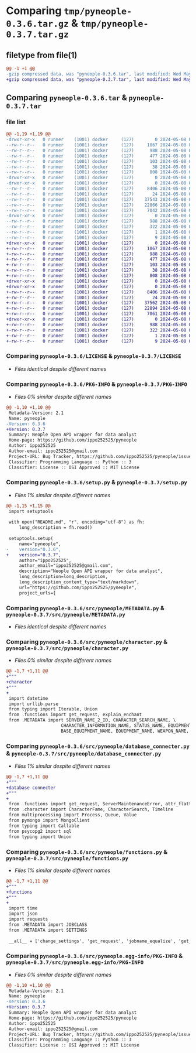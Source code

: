 # Comparing `tmp/pyneople-0.3.6.tar.gz` & `tmp/pyneople-0.3.7.tar.gz`

## filetype from file(1)

```diff
@@ -1 +1 @@
-gzip compressed data, was "pyneople-0.3.6.tar", last modified: Wed May  8 08:56:52 2024, max compression
+gzip compressed data, was "pyneople-0.3.7.tar", last modified: Wed May  8 09:05:34 2024, max compression
```

## Comparing `pyneople-0.3.6.tar` & `pyneople-0.3.7.tar`

### file list

```diff
@@ -1,19 +1,19 @@
-drwxr-xr-x   0 runner    (1001) docker     (127)        0 2024-05-08 08:56:52.590759 pyneople-0.3.6/
--rw-r--r--   0 runner    (1001) docker     (127)     1067 2024-05-08 08:56:41.000000 pyneople-0.3.6/LICENSE
--rw-r--r--   0 runner    (1001) docker     (127)      988 2024-05-08 08:56:52.590759 pyneople-0.3.6/PKG-INFO
--rw-r--r--   0 runner    (1001) docker     (127)      477 2024-05-08 08:56:41.000000 pyneople-0.3.6/README.md
--rw-r--r--   0 runner    (1001) docker     (127)      103 2024-05-08 08:56:41.000000 pyneople-0.3.6/pyproject.toml
--rw-r--r--   0 runner    (1001) docker     (127)       38 2024-05-08 08:56:52.590759 pyneople-0.3.6/setup.cfg
--rw-r--r--   0 runner    (1001) docker     (127)      808 2024-05-08 08:56:41.000000 pyneople-0.3.6/setup.py
-drwxr-xr-x   0 runner    (1001) docker     (127)        0 2024-05-08 08:56:52.586759 pyneople-0.3.6/src/
-drwxr-xr-x   0 runner    (1001) docker     (127)        0 2024-05-08 08:56:52.586759 pyneople-0.3.6/src/pyneople/
--rw-r--r--   0 runner    (1001) docker     (127)     8406 2024-05-08 08:56:41.000000 pyneople-0.3.6/src/pyneople/METADATA.py
--rw-r--r--   0 runner    (1001) docker     (127)       24 2024-05-08 08:56:41.000000 pyneople-0.3.6/src/pyneople/__init__.py
--rw-r--r--   0 runner    (1001) docker     (127)    37543 2024-05-08 08:56:41.000000 pyneople-0.3.6/src/pyneople/character.py
--rw-r--r--   0 runner    (1001) docker     (127)    22866 2024-05-08 08:56:41.000000 pyneople-0.3.6/src/pyneople/database_connecter.py
--rw-r--r--   0 runner    (1001) docker     (127)     7042 2024-05-08 08:56:41.000000 pyneople-0.3.6/src/pyneople/functions.py
-drwxr-xr-x   0 runner    (1001) docker     (127)        0 2024-05-08 08:56:52.590759 pyneople-0.3.6/src/pyneople.egg-info/
--rw-r--r--   0 runner    (1001) docker     (127)      988 2024-05-08 08:56:52.000000 pyneople-0.3.6/src/pyneople.egg-info/PKG-INFO
--rw-r--r--   0 runner    (1001) docker     (127)      322 2024-05-08 08:56:52.000000 pyneople-0.3.6/src/pyneople.egg-info/SOURCES.txt
--rw-r--r--   0 runner    (1001) docker     (127)        1 2024-05-08 08:56:52.000000 pyneople-0.3.6/src/pyneople.egg-info/dependency_links.txt
--rw-r--r--   0 runner    (1001) docker     (127)        9 2024-05-08 08:56:52.000000 pyneople-0.3.6/src/pyneople.egg-info/top_level.txt
+drwxr-xr-x   0 runner    (1001) docker     (127)        0 2024-05-08 09:05:34.359842 pyneople-0.3.7/
+-rw-r--r--   0 runner    (1001) docker     (127)     1067 2024-05-08 09:05:19.000000 pyneople-0.3.7/LICENSE
+-rw-r--r--   0 runner    (1001) docker     (127)      988 2024-05-08 09:05:34.359842 pyneople-0.3.7/PKG-INFO
+-rw-r--r--   0 runner    (1001) docker     (127)      477 2024-05-08 09:05:19.000000 pyneople-0.3.7/README.md
+-rw-r--r--   0 runner    (1001) docker     (127)      103 2024-05-08 09:05:19.000000 pyneople-0.3.7/pyproject.toml
+-rw-r--r--   0 runner    (1001) docker     (127)       38 2024-05-08 09:05:34.359842 pyneople-0.3.7/setup.cfg
+-rw-r--r--   0 runner    (1001) docker     (127)      808 2024-05-08 09:05:19.000000 pyneople-0.3.7/setup.py
+drwxr-xr-x   0 runner    (1001) docker     (127)        0 2024-05-08 09:05:34.355842 pyneople-0.3.7/src/
+drwxr-xr-x   0 runner    (1001) docker     (127)        0 2024-05-08 09:05:34.359842 pyneople-0.3.7/src/pyneople/
+-rw-r--r--   0 runner    (1001) docker     (127)     8406 2024-05-08 09:05:19.000000 pyneople-0.3.7/src/pyneople/METADATA.py
+-rw-r--r--   0 runner    (1001) docker     (127)       24 2024-05-08 09:05:19.000000 pyneople-0.3.7/src/pyneople/__init__.py
+-rw-r--r--   0 runner    (1001) docker     (127)    37562 2024-05-08 09:05:19.000000 pyneople-0.3.7/src/pyneople/character.py
+-rw-r--r--   0 runner    (1001) docker     (127)    22894 2024-05-08 09:05:19.000000 pyneople-0.3.7/src/pyneople/database_connecter.py
+-rw-r--r--   0 runner    (1001) docker     (127)     7061 2024-05-08 09:05:19.000000 pyneople-0.3.7/src/pyneople/functions.py
+drwxr-xr-x   0 runner    (1001) docker     (127)        0 2024-05-08 09:05:34.359842 pyneople-0.3.7/src/pyneople.egg-info/
+-rw-r--r--   0 runner    (1001) docker     (127)      988 2024-05-08 09:05:34.000000 pyneople-0.3.7/src/pyneople.egg-info/PKG-INFO
+-rw-r--r--   0 runner    (1001) docker     (127)      322 2024-05-08 09:05:34.000000 pyneople-0.3.7/src/pyneople.egg-info/SOURCES.txt
+-rw-r--r--   0 runner    (1001) docker     (127)        1 2024-05-08 09:05:34.000000 pyneople-0.3.7/src/pyneople.egg-info/dependency_links.txt
+-rw-r--r--   0 runner    (1001) docker     (127)        9 2024-05-08 09:05:34.000000 pyneople-0.3.7/src/pyneople.egg-info/top_level.txt
```

### Comparing `pyneople-0.3.6/LICENSE` & `pyneople-0.3.7/LICENSE`

 * *Files identical despite different names*

### Comparing `pyneople-0.3.6/PKG-INFO` & `pyneople-0.3.7/PKG-INFO`

 * *Files 0% similar despite different names*

```diff
@@ -1,10 +1,10 @@
 Metadata-Version: 2.1
 Name: pyneople
-Version: 0.3.6
+Version: 0.3.7
 Summary: Neople Open API wrapper for data analyst
 Home-page: https://github.com/ippo252525/pyneople
 Author: ippo252525
 Author-email: ippo252525@gmail.com
 Project-URL: Bug Tracker, https://github.com/ippo252525/pyneople/issues
 Classifier: Programming Language :: Python :: 3
 Classifier: License :: OSI Approved :: MIT License
```

### Comparing `pyneople-0.3.6/setup.py` & `pyneople-0.3.7/setup.py`

 * *Files 1% similar despite different names*

```diff
@@ -1,15 +1,15 @@
 import setuptools
 
 with open("README.md", "r", encoding="utf-8") as fh:
     long_description = fh.read()
 
 setuptools.setup(
     name="pyneople",
-    version="0.3.6",
+    version="0.3.7",
     author="ippo252525",
     author_email="ippo252525@gmail.com",
     description="Neople Open API wrapper for data analyst",
     long_description=long_description,
     long_description_content_type="text/markdown",
     url="https://github.com/ippo252525/pyneople",
     project_urls={
```

### Comparing `pyneople-0.3.6/src/pyneople/METADATA.py` & `pyneople-0.3.7/src/pyneople/METADATA.py`

 * *Files identical despite different names*

### Comparing `pyneople-0.3.6/src/pyneople/character.py` & `pyneople-0.3.7/src/pyneople/character.py`

 * *Files 0% similar despite different names*

```diff
@@ -1,7 +1,11 @@
+"""
+character
+"""
+
 import datetime
 import urllib.parse
 from typing import Iterable, Union
 from .functions import get_request, explain_enchant
 from .METADATA import SERVER_NAME_2_ID, CHARACTER_SEARCH_NAME, \
                     CHARACTER_INFORMATION_NAME, STATUS_NAME, EQUIPMENT_LIST, AVATAR_LIST, PLATINUM_AVATAR_LIST, \
                     BASE_EQUIPMENT_NAME, EQUIPMENT_NAME, WEAPON_NAME, AVATAR_NAME, PLATINUM_AVATAR_NAME, GROWINFO_NAME
```

### Comparing `pyneople-0.3.6/src/pyneople/database_connecter.py` & `pyneople-0.3.7/src/pyneople/database_connecter.py`

 * *Files 1% similar despite different names*

```diff
@@ -1,7 +1,11 @@
+"""
+database connecter
+"""
+
 from .functions import get_request, ServerMaintenanceError, attr_flatten
 from .character import CharacterFame, CharacterSearch, Timeline
 from multiprocessing import Process, Queue, Value
 from pymongo import MongoClient
 from typing import Callable
 from psycopg2 import sql
 from typing import Union
```

### Comparing `pyneople-0.3.6/src/pyneople/functions.py` & `pyneople-0.3.7/src/pyneople/functions.py`

 * *Files 1% similar despite different names*

```diff
@@ -1,7 +1,11 @@
+"""
+functions
+"""
+
 import time
 import json
 import requests
 from .METADATA import JOBCLASS
 from .METADATA import SETTINGS
 
 __all__ = ['change_settings', 'get_request', 'jobname_equalize', 'get_job_info', 'system_maintenance', 'NeopleOpenAPIError', 'ServerMaintenanceError', 'value_flatten', 'attr_flatten']
```

### Comparing `pyneople-0.3.6/src/pyneople.egg-info/PKG-INFO` & `pyneople-0.3.7/src/pyneople.egg-info/PKG-INFO`

 * *Files 0% similar despite different names*

```diff
@@ -1,10 +1,10 @@
 Metadata-Version: 2.1
 Name: pyneople
-Version: 0.3.6
+Version: 0.3.7
 Summary: Neople Open API wrapper for data analyst
 Home-page: https://github.com/ippo252525/pyneople
 Author: ippo252525
 Author-email: ippo252525@gmail.com
 Project-URL: Bug Tracker, https://github.com/ippo252525/pyneople/issues
 Classifier: Programming Language :: Python :: 3
 Classifier: License :: OSI Approved :: MIT License
```

